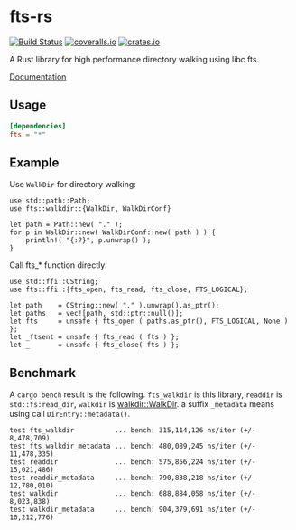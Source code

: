# fts-rs

[![Build Status](https://img.shields.io/travis/dalance/fts-rs.svg)](https://travis-ci.org/dalance/fts-rs)
[![coveralls.io](https://img.shields.io/coveralls/dalance/fts-rs.svg)](https://coveralls.io/github/dalance/fts-rs)
[![crates.io](https://img.shields.io/crates/v/fts.svg)](https://crates.io/crates/fts)

A Rust library for high performance directory walking using libc fts.

[Documentation](http://dalance.github.io/fts-rs/fts/)

## Usage

```Cargo.toml
[dependencies]
fts = "*"
```

## Example

Use `WalkDir` for directory walking:

```rust,no_run
use std::path::Path;
use fts::walkdir::{WalkDir, WalkDirConf}

let path = Path::new( "." );
for p in WalkDir::new( WalkDirConf::new( path ) ) {
    println!( "{:?}", p.unwrap() );
}
```

Call fts_* function directly:

```rust,no_run
use std::ffi::CString;
use fts::ffi::{fts_open, fts_read, fts_close, FTS_LOGICAL};

let path    = CString::new( "." ).unwrap().as_ptr();
let paths   = vec![path, std::ptr::null()];
let fts     = unsafe { fts_open ( paths.as_ptr(), FTS_LOGICAL, None ) };
let _ftsent = unsafe { fts_read ( fts ) };
let _       = unsafe { fts_close( fts ) };
```

## Benchmark

A `cargo bench` result is the following.
`fts_walkdir` is this library, `readdir` is `std::fs:read_dir`, `walkdir` is [walkdir::WalkDir](https://github.com/BurntSushi/walkdir).
a suffix `_metadata` means using call `DirEntry::metadata()`.

```
test fts_walkdir          ... bench: 315,114,126 ns/iter (+/- 8,478,709)
test fts_walkdir_metadata ... bench: 480,089,245 ns/iter (+/- 11,478,335)
test readdir              ... bench: 575,856,224 ns/iter (+/- 15,021,486)
test readdir_metadata     ... bench: 790,838,218 ns/iter (+/- 12,780,010)
test walkdir              ... bench: 688,884,058 ns/iter (+/- 8,023,838)
test walkdir_metadata     ... bench: 904,379,691 ns/iter (+/- 10,212,776)
```
